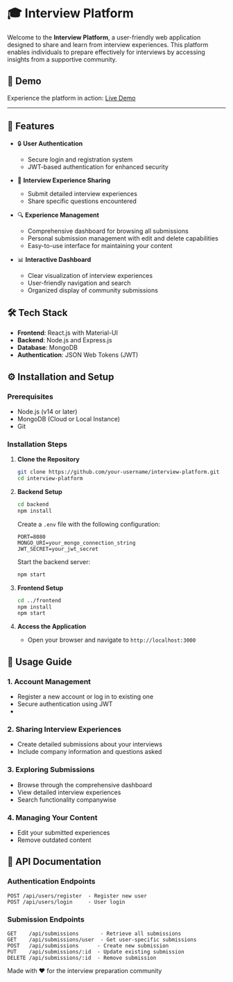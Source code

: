 # 🎓 Interview Platform

Welcome to the **Interview Platform**, a user-friendly web application designed to share and learn from interview experiences. This platform enables individuals to prepare effectively for interviews by accessing insights from a supportive community.

## 🚀 Demo

Experience the platform in action: [Live Demo](https://drive.google.com/file/d/1QmZWNEHepioLImhvYUzxhgpMAsyuGqVB/view?usp=drive_link)

---
## 🌟 Features

- 🔒 **User Authentication**
  - Secure login and registration system
  - JWT-based authentication for enhanced security
  
- 📝 **Interview Experience Sharing**
  - Submit detailed interview experiences
  - Share specific questions encountered
  
- 🔍 **Experience Management**
  - Comprehensive dashboard for browsing all submissions
  - Personal submission management with edit and delete capabilities
  - Easy-to-use interface for maintaining your content

- 📊 **Interactive Dashboard**
  - Clear visualization of interview experiences
  - User-friendly navigation and search
  - Organized display of community submissions

## 🛠️ Tech Stack

- **Frontend**: React.js with Material-UI
- **Backend**: Node.js and Express.js
- **Database**: MongoDB
- **Authentication**: JSON Web Tokens (JWT)

## ⚙️ Installation and Setup

### Prerequisites

- Node.js (v14 or later)
- MongoDB (Cloud or Local Instance)
- Git

### Installation Steps

1. **Clone the Repository**
   ```bash
   git clone https://github.com/your-username/interview-platform.git
   cd interview-platform
   ```

2. **Backend Setup**
   ```bash
   cd backend
   npm install
   ```

   Create a `.env` file with the following configuration:
   ```env
   PORT=8080
   MONGO_URI=your_mongo_connection_string
   JWT_SECRET=your_jwt_secret
   ```

   Start the backend server:
   ```bash
   npm start
   ```

3. **Frontend Setup**
   ```bash
   cd ../frontend
   npm install
   npm start
   ```

4. **Access the Application**
   - Open your browser and navigate to `http://localhost:3000`

## 📖 Usage Guide

### 1. Account Management
- Register a new account or log in to existing one
- Secure authentication using JWT
- 
### 2. Sharing Interview Experiences
- Create detailed submissions about your interviews
- Include company information and questions asked

### 3. Exploring Submissions
- Browse through the comprehensive dashboard
- View detailed interview experiences
- Search functionality companywise

### 4. Managing Your Content
- Edit your submitted experiences
- Remove outdated content

## 🔗 API Documentation

### Authentication Endpoints
```
POST /api/users/register  - Register new user
POST /api/users/login     - User login
```

### Submission Endpoints
```
GET    /api/submissions       - Retrieve all submissions
GET    /api/submissions/user  - Get user-specific submissions
POST   /api/submissions      - Create new submission
PUT    /api/submissions/:id  - Update existing submission
DELETE /api/submissions/:id  - Remove submission
```

Made with ❤️ for the interview preparation community
